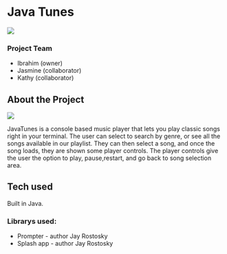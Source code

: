 # Java Tunes
![](https://i.imgur.com/Bzbnz8I.png)


### Project Team
* Ibrahim (owner)
* Jasmine (collaborator)
* Kathy (collaborator)

## About the Project
![](https://i.imgur.com/FAhkx5n.png)

JavaTunes is a console based music player that lets you play classic songs right in your terminal. The user can select to search by genre, or see all the songs available in our playlist. They can then select a song, and once the song loads, they are shown some player controls. The player controls give the user the option to play, pause,restart, and go back to song selection area.

## Tech used

Built in Java.

### Librarys used:
- Prompter - author Jay Rostosky
- Splash app - author Jay Rostosky



